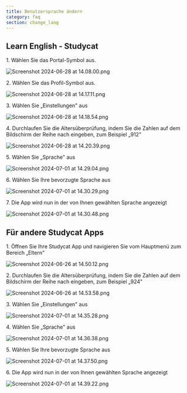 ```yaml
---
title: Benutzersprache ändern
category: faq
section: change_lang
---
```

## Learn English \- Studycat

1\. Wählen Sie das Portal-Symbol aus.

![Screenshot 2024-06-28 at 14.08.00.png](https://help.studycat.com/hc/article_attachments/34476207796761)

2\. Wählen Sie das Profil-Symbol aus.

![Screenshot 2024-06-28 at 14.17.11.png](https://help.studycat.com/hc/article_attachments/34476207805465)

3\. Wählen Sie „Einstellungen" aus

![Screenshot 2024-06-28 at 14.18.54.png](https://help.studycat.com/hc/article_attachments/34476197946521)

4\. Durchlaufen Sie die Altersüberprüfung, indem Sie die Zahlen auf dem Bildschirm der Reihe nach eingeben, zum Beispiel „912"

![Screenshot 2024-06-28 at 14.20.39.png](https://help.studycat.com/hc/article_attachments/34476207809817)

5\. Wählen Sie „Sprache" aus

![Screenshot 2024-07-01 at 14.29.04.png](https://help.studycat.com/hc/article_attachments/34476207810969)

6\. Wählen Sie Ihre bevorzugte Sprache aus

![Screenshot 2024-07-01 at 14.30.29.png](https://help.studycat.com/hc/article_attachments/34476197954841)

7\. Die App wird nun in der von Ihnen gewählten Sprache angezeigt

![Screenshot 2024-07-01 at 14.30.48.png](https://help.studycat.com/hc/article_attachments/34476207816729)

## Für andere Studycat Apps

1\. Öffnen Sie Ihre Studycat App und navigieren Sie vom Hauptmenü zum Bereich „Eltern"

![Screenshot 2024-06-26 at 14.50.12.png](https://help.studycat.com/hc/article_attachments/34476197959449)

2\. Durchlaufen Sie die Altersüberprüfung, indem Sie die Zahlen auf dem Bildschirm der Reihe nach eingeben, zum Beispiel „924"

![Screenshot 2024-06-26 at 14.53.58.png](https://help.studycat.com/hc/article_attachments/34476197961241)

3\. Wählen Sie „Einstellungen" aus

![Screenshot 2024-07-01 at 14.35.28.png](https://help.studycat.com/hc/article_attachments/34476207824025)

4\. Wählen Sie „Sprache" aus

![Screenshot 2024-07-01 at 14.36.38.png](https://help.studycat.com/hc/article_attachments/34476207825689)

5\. Wählen Sie Ihre bevorzugte Sprache aus

![Screenshot 2024-07-01 at 14.37.50.png](https://help.studycat.com/hc/article_attachments/34476207831705)

6\. Die App wird nun in der von Ihnen gewählten Sprache angezeigt

![Screenshot 2024-07-01 at 14.39.22.png](https://help.studycat.com/hc/article_attachments/34476197982617)